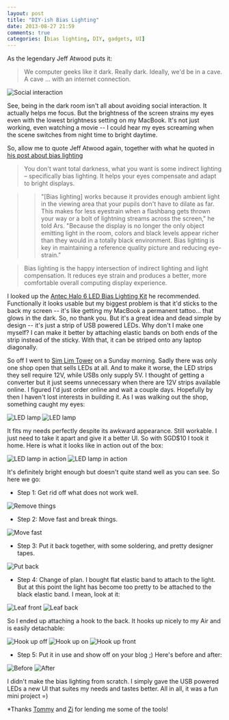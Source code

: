 ```yaml
---
layout: post
title: "DIY-ish Bias Lighting"
date: 2013-08-27 21:59
comments: true
categories: [bias lighting, DIY, gadgets, UI]
---
```


As the legendary Jeff Atwood puts it:

> We computer geeks like it dark. Really dark. Ideally, we'd be in a cave. A cave … with an internet connection.

![Social interaction](/images/post/2013-08-27/social.jpg 'Social interaction')

See, being in the dark room isn't all about avoiding social interaction. It actually helps me focus. But the brightness of the screen strains my eyes even with the lowest brightness setting on my MacBook. It's not just working, even watching a movie -- I could hear my eyes screaming when the scene switches from night time to bright daytime.

So, allow me to quote Jeff Atwood again, together with what he quoted in [his post about bias lighting](http://www.codinghorror.com/blog/2011/11/bias-lighting.html)

> You don't want total darkness, what you want is some indirect lighting – specifically bias lighting. It helps your eyes compensate and adapt to bright displays.

> > "[Bias lighting] works because it provides enough ambient light in the viewing area that your pupils don't have to dilate as far. This makes for less eyestrain when a flashbang gets thrown your way or a bolt of lightning streams across the screen," he told Ars. "Because the display is no longer the only object emitting light in the room, colors and black levels appear richer than they would in a totally black environment. Bias lighting is key in maintaining a reference quality picture and reducing eye-strain."

> Bias lighting is the happy intersection of indirect lighting and light compensation. It reduces eye strain and produces a better, more comfortable overall computing display experience.

I looked up the [Antec Halo 6 LED Bias Lighting Kit](http://www.amazon.com/dp/B0053B347M) he recommended. Functionally it looks usable but my biggest problem is that it'd sticks to the back my screen -- it's like getting my MacBook a permanent tattoo... that glows in the dark. So, no thank you. But it's a great idea and dead simple by design -- it's just a strip of USB powered LEDs. Why don't I make one myself? I can make it better by attaching elastic bands on both ends of the strip instead of the sticky. With that, it can be striped onto any laptop diagonally.

So off I went to [Sim Lim Tower](http://goo.gl/maps/BqLG3) on a Sunday morning. Sadly there was only one shop open that sells LEDs at all. And to make it worse, the LED strips they sell require 12V, while USBs only supply 5V. I thought of getting a converter but it just seems unnecessary when there are 12V strips available online. I figured I'd just order online and wait a couple days. Hopefully by then I haven't lost interests in building it. As I was walking out the shop, something caught my eyes:

<img class='pair' src="/images/post/2013-08-27/led-lamp-front.jpg" title="LED lamp" alt="LED lamp">
<img class='pair' src="/images/post/2013-08-27/led-lamp-back.jpg" title="LED lamp" alt="LED lamp">

It fits my needs perfectly despite its awkward appearance. Still workable. I just need to take it apart and give it a better UI. So with SGD$10 I took it home. Here is what it looks like in action out of the box:

<img class='pair' src="/images/post/2013-08-27/led-lamp-in-action-back.jpg" title="LED lamp in action" alt="LED lamp in action">
<img class='pair' src="/images/post/2013-08-27/led-lamp-in-action-front.jpg" title="LED lamp in action" alt="LED lamp in action">

It's definitely bright enough but doesn't quite stand well as you can see. So here we go:

* Step 1: Get rid off what does not work well.

<img src="/images/post/2013-08-27/remove-things.jpg" title="Remove things" alt="Remove things">

* Step 2: Move fast and break things.

<img src="/images/post/2013-08-27/move-fast.jpg" title="Move fast" alt="Move fast">

* Step 3: Put it back together, with some soldering, and pretty designer tapes.

<img src="/images/post/2013-08-27/put-back.jpg" title="Put back" alt="Put back">

* Step 4: Change of plan. I bought flat elastic band to attach to the light. But at this point the light has become too pretty to be attached to the black elastic band. I mean, look at it:

<img class="pair" src="/images/post/2013-08-27/leaf-front.jpg" title="Leaf front" alt="Leaf front">
<img class="pair" src="/images/post/2013-08-27/leaf-back.jpg" title="Leaf back" alt="Leaf back">

So I ended up attaching a hook to the back. It hooks up nicely to my Air and is easily detachable:

<img src="/images/post/2013-08-27/hook-up-off.jpg" title="Hook up off" alt="Hook up off">
<img src="/images/post/2013-08-27/hook-up-on.jpg" title="Hook up on" alt="Hook up on">
<img src="/images/post/2013-08-27/hook-up-front.jpg" title="Hook up front" alt="Hook up front">

* Step 5: Put it in use and show off on your blog ;) Here's before and after:

<img class="pair" src="/images/post/2013-08-27/before.jpg" title="Before" alt="Before">
<img class="pair" src="/images/post/2013-08-27/after.jpg" title="After" alt="After">

I didn't make the bias lighting from scratch. I simply gave the USB powered LEDs a new UI that suites my needs and tastes better. All in all, it was a fun mini project =)

*Thanks [Tommy](https://twitter.com/sillylogger) and [Zi](https://twitter.com/hungryzi) for lending me some of the tools!
